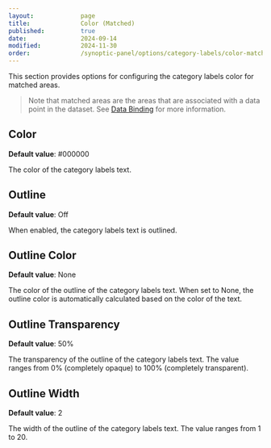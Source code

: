```yaml
---
layout:             page
title:              Color (Matched)
published:          true
date:               2024-09-14
modified:           2024-11-30
order:              /synoptic-panel/options/category-labels/color-matched
---
```


This section provides options for configuring the category labels color for matched areas.

> Note that matched areas are the areas that are associated with a data point in the dataset. See [Data Binding](../../concepts/data-binding.md) for more information.

## Color

**Default value**: #000000

The color of the category labels text.

## Outline

**Default value**: Off

When enabled, the category labels text is outlined.

## Outline Color

**Default value**: None

The color of the outline of the category labels text. When set to None, the outline color is automatically calculated based on the color of the text.

## Outline Transparency

**Default value**: 50%

The transparency of the outline of the category labels text. The value ranges from 0% (completely opaque) to 100% (completely transparent).

## Outline Width

**Default value**: 2

The width of the outline of the category labels text. The value ranges from 1 to 20.
